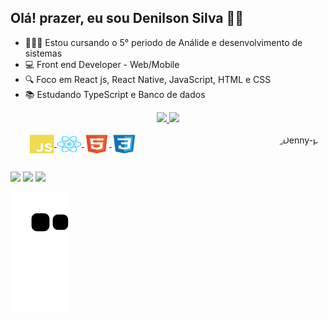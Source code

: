## Olá! prazer, eu sou Denilson Silva 🖐🏽

- 👨🏽‍🎓 Estou cursando o 5° periodo de Análide e desenvolvimento de sistemas
- 💻 Front end Developer - Web/Mobile
- 🔍 Foco em React js, React Native, JavaScript, HTML e CSS
- 📚 Estudando TypeScript e Banco de dados

<div align="center">
  <a href="https://github.com/dennyun">
  <img height="180em" src="https://github-readme-stats.vercel.app/api?username=dennyun&show_icons=true&theme=dark&include_all_commits=true&count_private=true"/>
  <img height="180em" src="https://github-readme-stats.vercel.app/api/top-langs/?username=dennyun&layout=compact&langs_count=7&theme=dark"/>
</div>
  
<div style= "margin-left: 30px" "display: inline_block"><br>
  <img align="center" alt="Denny-Js" height="30" width="40" src="https://raw.githubusercontent.com/devicons/devicon/master/icons/javascript/javascript-plain.svg">
  <img align="center" alt="Denny-React" height="30" width="40" src="https://raw.githubusercontent.com/devicons/devicon/master/icons/react/react-original.svg">
  <img align="center" alt="Denny-HTML" height="30" width="40" src="https://raw.githubusercontent.com/devicons/devicon/master/icons/html5/html5-original.svg">
  <img align="center" alt="Denny-CSS" height="30" width="40" src="https://raw.githubusercontent.com/devicons/devicon/master/icons/css3/css3-original.svg">
   <img align="right" alt="Denny-pic" height="150" style="border-radius:50px;" src="https://user-images.githubusercontent.com/103978831/169953335-edfaa762-cabd-4372-972a-e22bfca8b589.png">
</div>
  
  ##
<div> 
 	<a href="https://www.twitch.tv/dennyun" target="_blank"><img src="https://img.shields.io/badge/Twitch-9146FF?style=for-the-badge&logo=twitch&logoColor=white" target="_blank"></a>
  <a href = "mailto:denilson.silvastt@gmail.com"><img src="https://img.shields.io/badge/-Gmail-%23333?style=for-the-badge&logo=gmail&logoColor=white" target="_blank"></a>
  <a href="https://www.linkedin.com/in/denilson-silva-de-sousa-023361213/" target="_blank"><img src="https://img.shields.io/badge/-LinkedIn-%230077B5?style=for-the-badge&logo=linkedin&logoColor=white" target="_blank"></a> 
 
  ![Snake animation](https://github.com/rafaballerini/rafaballerini/blob/output/github-contribution-grid-snake.svg)
 
</div>
